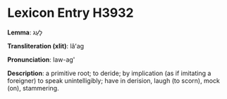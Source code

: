 # Lexicon Entry H3932

**Lemma**: לָעַג

**Transliteration (xlit)**: lâʻag

**Pronunciation**: law-ag'

**Description**:
a primitive root; to deride; by implication (as if imitating a foreigner) to speak unintelligibly; have in derision, laugh (to scorn), mock (on), stammering.
